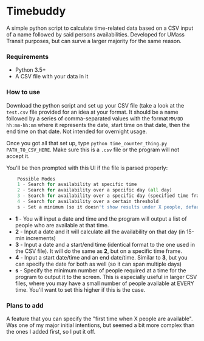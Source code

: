 # Timebuddy

A simple python script to calculate time-related data based on a CSV input of a name followed by said persons availabilities. Developed for UMass Transit purposes, but can surve a larger majority for the same reason.

### Requirements

 * Python 3.5+
 * A CSV file with your data in it

### How to use

Download the python script and set up your CSV file (take a look at the `test.csv` file provided for an idea at your format. It should be a name followed by a series of comma-separated values with the format `MM/DD hh:mm-hh:mm` where it represents the date, start time on that date, then the end time on that date. Not intended for overnight usage.

Once you got all that set up, type `python time_counter_thing.py PATH_TO_CSV_HERE`. Make sure this is a `.csv` file or the program will not accept it.

You'll be then prompted with this UI if the file is parsed properly:

```py
    Possible Modes 
    1 - Search for availability at specific time
    2 - Search for availability over a specific day (all day)
    3 - Search for availability over a specific day (specified time frame)
    4 - Search for availability over a certain threshold
    s - Set a minimum (so it doesn't show results under X people, default 0)
```

* **1** - You will input a date and time and the program will output a list of people who are available at that time.
* **2** - Input a date and it will calculate all the availability on that day (in 15-min increments)
* **3** - Input a date and a start/end time (identical format to the one used in the CSV file). It will do the same as **2**, but on a specific time frame.
* **4** - Input a start date/time and an end date/time. Similar to **3**, but you can specify the date for both as well (so it can span multiple days)
* **s** - Specify the minimum number of people required at a time for the program to output it to the screen. This is especially useful in larger CSV files, where you may have a small number of people available at EVERY time. You'll want to set this higher if this is the case.

### Plans to add

A feature that you can specify the "first time when X people are available". Was one of my major initial intentions, but seemed a bit more complex than the ones I added first, so I put it off.
